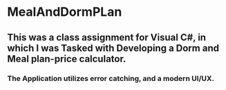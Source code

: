 # MealAndDormPLan
## This was a class assignment for Visual C#, in which I was Tasked with Developing a Dorm and Meal plan-price calculator.

### The Application utilizes error catching, and a modern UI/UX.
